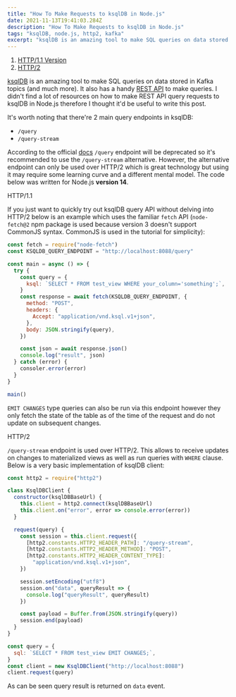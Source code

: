 ```yaml
---
title: "How To Make Requests to ksqlDB in Node.js"
date: 2021-11-13T19:41:03.284Z
description: "How To Make Requests to ksqlDB in Node.js"
tags: "ksqlDB, node.js, http2, kafka"
excerpt: "ksqlDB is an amazing tool to make SQL queries on data stored in Kafka topics (and much more). It also has a handy REST API to make queries..."
---
```


1. [HTTP/1.1 Version](#http1)
2. [HTTP/2](#http2)

[ksqlDB](https://docs.ksqldb.io/en/latest/) is an amazing tool to make SQL queries on data stored in Kafka topics (and much more). It also has a handy [REST API](https://docs.ksqldb.io/en/latest/developer-guide/api/) to make queries. I didn't find a lot of resources on how to make REST API query requests to ksqlDB in Node.js therefore I thought it'd be useful to write this post.

It's worth noting that there're 2 main query endpoints in ksqlDB:

- `/query`
- `/query-stream`

According to the official [docs](https://docs.ksqldb.io/en/latest/developer-guide/ksqldb-rest-api/query-endpoint/) `/query` endpoint will be deprecated so it's recommended to use the `/query-stream` alternative. However, the alternative endpoint can only be used over HTTP/2 which is great technology but using it may require some learning curve and a different mental model. The code below was written for Node.js **version 14**.

<a name="http1">HTTP/1.1</a>

If you just want to quickly try out ksqlDB query API without delving into HTTP/2 below is an example which uses the familiar `fetch` API (`node-fetch@2` npm package is used because version 3 doesn't support CommonJS syntax. CommonJS is used in the tutorial for simplicity):

```js
const fetch = require("node-fetch")
const KSQLDB_QUERY_ENDPOINT = "http://localhost:8088/query"

const main = async () => {
  try {
    const query = {
      ksql: `SELECT * FROM test_view WHERE your_column='something';`,
    }
    const response = await fetch(KSQLDB_QUERY_ENDPOINT, {
      method: "POST",
      headers: {
        Accept: "application/vnd.ksql.v1+json",
      },
      body: JSON.stringify(query),
    })

    const json = await response.json()
    console.log("result", json)
  } catch (error) {
    consoler.error(error)
  }
}

main()
```

`EMIT CHANGES` type queries can also be run via this endpoint however they only fetch the state of the table as of the time of the request and do not update on subsequent changes.

<a name="http2">HTTP/2</a>

`/query-stream` endpoint is used over HTTP/2. This allows to receive updates on changes to materialized views as well as run queries with `WHERE` clause. Below is a very basic implementation of ksqlDB client:

```js
const http2 = require("http2")

class KsqlDBClient {
  constructor(ksqlDBBaseUrl) {
    this.client = http2.connect(ksqlDBBaseUrl)
    this.client.on("error", error => console.error(error))
  }

  request(query) {
    const session = this.client.request({
      [http2.constants.HTTP2_HEADER_PATH]: "/query-stream",
      [http2.constants.HTTP2_HEADER_METHOD]: "POST",
      [http2.constants.HTTP2_HEADER_CONTENT_TYPE]:
        "application/vnd.ksql.v1+json",
    })

    session.setEncoding("utf8")
    session.on("data", queryResult => {
      console.log("queryResult", queryResult)
    })

    const payload = Buffer.from(JSON.stringify(query))
    session.end(payload)
  }
}

const query = {
  sql: `SELECT * FROM test_view EMIT CHANGES;`,
}
const client = new KsqlDBClient("http://localhost:8088")
client.request(query)
```

As can be seen query result is returned on `data` event.
